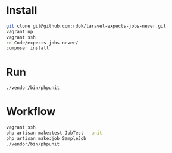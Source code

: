 # Install
```bash
git clone git@github.com:rdok/laravel-expects-jobs-never.git
vagrant up
vagrant ssh
cd Code/expects-jobs-never/
composer install
```

# Run
```bash
./vendor/bin/phpunit
```

# Workflow
```bash
vagrant ssh
php artisan make:test JobTest --unit
php artisan make:job SampleJob
./vendor/bin/phpunit
```

